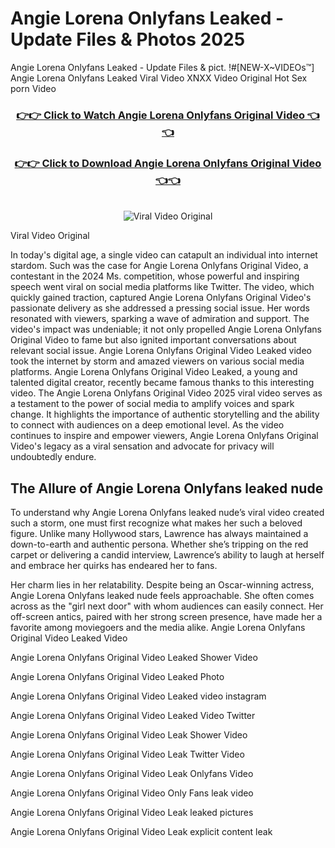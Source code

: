 # Angie Lorena Onlyfans Leaked - Update Files & Photos 2025

Angie Lorena Onlyfans Leaked - Update Files & pict. !#[NEW-X~VIDEOs™] Angie Lorena Onlyfans Leaked Viral Video XNXX Video Original Hot Sex porn Video
<br>
<div align="center">
<h3><a href="https://links2leaks.com?utm_source=angielorena&utm_medium=gitlong" rel="nofollow">👉👉 Click to Watch Angie Lorena Onlyfans Original Video 👈👈</a></h3>
<h3><a href="https://links2leaks.com?utm_source=angielorena&utm_medium=gitlong" rel="nofollow">👉👉 Click to Download Angie Lorena Onlyfans Original Video 👈👈</a></h3>
<br>
<a href="https://links2leaks.com?utm_source=angielorena&utm_medium=gitlong" rel="nofollow"><img src="https://i.ibb.co/Gkj2r4b/banner.png" alt="Viral Video Original" style="max-width: 100%; display: inline-block;" data-target="animated-image.originalImage"></a>
</div>

Viral Video Original

In today's digital age, a single video can catapult an individual into internet stardom. Such was the case for Angie Lorena Onlyfans Original Video, a contestant in the 2024 Ms. competition, whose powerful and inspiring speech went viral on social media platforms like Twitter.
The video, which quickly gained traction, captured Angie Lorena Onlyfans Original Video's passionate delivery as she addressed a pressing social issue. Her words resonated with viewers, sparking a wave of admiration and support. The video's impact was undeniable; it not only propelled Angie Lorena Onlyfans Original Video to fame but also ignited important conversations about relevant social issue.
Angie Lorena Onlyfans Original Video Leaked video took the internet by storm and amazed viewers on various social media platforms. Angie Lorena Onlyfans Original Video Leaked, a young and talented digital creator, recently became famous thanks to this interesting video.
The Angie Lorena Onlyfans Original Video 2025 viral video serves as a testament to the power of social media to amplify voices and spark change. It highlights the importance of authentic storytelling and the ability to connect with audiences on a deep emotional level. As the video continues to inspire and empower viewers, Angie Lorena Onlyfans Original Video's legacy as a viral sensation and advocate for privacy will undoubtedly endure.

<h2>The Allure of Angie Lorena Onlyfans leaked nude</h2>


To understand why Angie Lorena Onlyfans leaked nude’s viral video created such a storm, one must first recognize what makes her such a beloved figure. Unlike many Hollywood stars, Lawrence has always maintained a down-to-earth and authentic persona. Whether she’s tripping on the red carpet or delivering a candid interview, Lawrence’s ability to laugh at herself and embrace her quirks has endeared her to fans.

Her charm lies in her relatability. Despite being an Oscar-winning actress, Angie Lorena Onlyfans leaked nude feels approachable. She often comes across as the "girl next door" with whom audiences can easily connect. Her off-screen antics, paired with her strong screen presence, have made her a favorite among moviegoers and the media alike.
Angie Lorena Onlyfans Original Video Leaked Video

Angie Lorena Onlyfans Original Video Leaked Shower Video

Angie Lorena Onlyfans Original Video Leaked Photo

Angie Lorena Onlyfans Original Video Leaked video instagram

Angie Lorena Onlyfans Original Video Leaked Video Twitter

Angie Lorena Onlyfans Original Video Leak Shower Video

Angie Lorena Onlyfans Original Video Leak Twitter Video

Angie Lorena Onlyfans Original Video Leak Onlyfans Video

Angie Lorena Onlyfans Original Video Only Fans leak video

Angie Lorena Onlyfans Original Video Leak leaked pictures

Angie Lorena Onlyfans Original Video Leak explicit content leak